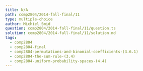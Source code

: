 ```yaml
---
title: N/A
path: comp2804/2014-fall-final/11
type: multiple-choice
author: Michiel Smid
question: comp2804/2014-fall-final/11/question.ts
solution: comp2804/2014-fall-final/11/solution.md
tags:
  - comp2804
  - comp2804-final
  - comp2804-permutations-and-binomial-coefficients-(3.6.1)
  - comp2804-the-sum-rule-(3.4)
  - comp2804-uniform-probability-spaces-(4.4)
---
```

